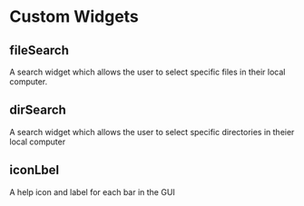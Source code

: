 # Custom Widgets
## fileSearch
A search widget which allows the user to select specific files in their local computer.

## dirSearch
A search widget which allows the user to select specific directories in theier local computer

## iconLbel
A help icon and label for each bar in the GUI